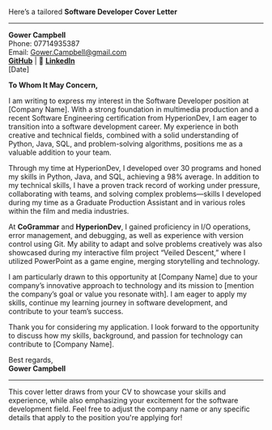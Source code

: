 Here’s a tailored **Software Developer Cover Letter** 

---

**Gower Campbell**  
Phone: 07714935387  
Email: Gower.Campbell@gmail.com  
[**GitHub**](https://github.com/GowerCampbell) | 🔗 [**LinkedIn**](https://www.linkedin.com/in/gower-campbell-16940115b)  
[Date]

**To Whom It May Concern,**

I am writing to express my interest in the Software Developer position at [Company Name]. With a strong foundation in multimedia production and a recent Software Engineering certification from HyperionDev, I am eager to transition into a software development career. My experience in both creative and technical fields, combined with a solid understanding of Python, Java, SQL, and problem-solving algorithms, positions me as a valuable addition to your team.

Through my time at HyperionDev, I developed over 30 programs and honed my skills in Python, Java, and SQL, achieving a 98% average. In addition to my technical skills, I have a proven track record of working under pressure, collaborating with teams, and solving complex problems—skills I developed during my time as a Graduate Production Assistant and in various roles within the film and media industries.  

At **CoGrammar** and **HyperionDev**, I gained proficiency in I/O operations, error management, and debugging, as well as experience with version control using Git. My ability to adapt and solve problems creatively was also showcased during my interactive film project “Veiled Descent,” where I utilized PowerPoint as a game engine, merging storytelling and technology.

I am particularly drawn to this opportunity at [Company Name] due to your company’s innovative approach to technology and its mission to [mention the company’s goal or value you resonate with]. I am eager to apply my skills, continue my learning journey in software development, and contribute to your team’s success.

Thank you for considering my application. I look forward to the opportunity to discuss how my skills, background, and passion for technology can contribute to [Company Name]. 

Best regards,  
**Gower Campbell**

---

This cover letter draws from your CV to showcase your skills and experience, while also emphasizing your excitement for the software development field. Feel free to adjust the company name or any specific details that apply to the position you're applying for!
